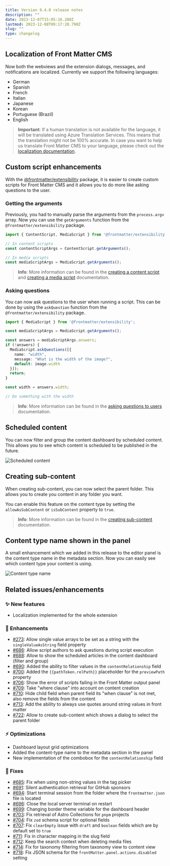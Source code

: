 ```yaml
---
title: Version 9.4.0 release notes
description: ""
date: 2023-12-07T15:05:16.280Z
lastmod: 2023-12-08T09:17:28.790Z
slug: ""
type: changelog
---
```


## Localization of Front Matter CMS

Now both the webviews and the extension dialogs, messages, and notifications are localized. Currently we support the following languages:

- German
- Spanish
- French
- Italian
- Japanese
- Korean
- Portuguese (Brazil)
- English

> **Important**: If a human translation is not available for the language, it will be translated using Azure Translation Services. This means that the translation might not be 100% accurate. In case you want to help us translate Front Matter CMS to your language, please check out the [localization documentation](/docs/contributing#translating-the-extension).

## Custom script enhancements

With the [@frontmatter/extensibility](https://www.npmjs.com/package/@frontmatter/extensibility) package, it is easier to create custom scripts for Front Matter CMS and it allows you to do more like asking questions to the user.

### Getting the arguments

Previously, you had to manually parse the arguments from the `process.argv` array. Now you can use the `getArguments` function from the `@frontmatter/extensibility` package.

```ts
import { ContentScript, MediaScript } from '@frontmatter/extensibility';

// In content scripts
const contentScriptArgs = ContentScript.getArguments();

// In media scripts
const mediaScriptArgs = MediaScript.getArguments();
```

> **Info**: More information can be found in the [creating a content script](/docs/custom-actions#creating-a-content-script) and [creating a media script](/docs/custom-actions#creating-a-media-script) documentation.

### Asking questions

You can now ask questions to the user when running a script. This can be done by using the `askQuestion` function from the `@frontmatter/extensibility` package.

```ts
import { MediaScript } from '@frontmatter/extensibility';

const mediaScriptArgs = MediaScript.getArguments();

const answers = mediaScriptArgs.answers;
if (!answers) {
  MediaScript.askQuestions([{
    name: "width",
    message: "What is the width of the image?",
    default: image.width
  }]);
  return;
}

const width = answers.width;

// Do something with the width
```

> **Info**: More information can be found in the [asking questions to users](/docs/custom-actions#asking-questions-to-users) documentation.

## Scheduled content

You can now filter and group the content dashboard by scheduled content. This allows you to see which content is scheduled to be published in the future.

![Scheduled content](/releases/v9.4.0/scheduled-content.png)

## Creating sub-content

When creating sub-content, you can now select the parent folder. This allows you to create you content in any folder you want.

You can enable this feature on the content type by setting the `allowAsSubContent` or `isSubContent` property to `true`.

> **Info**: More information can be found in the [creating sub-content](/docs/content-creation/content-types#creating-sub-content) documentation.

## Content type name shown in the panel

A small enhancement which we added in this release to the editor panel is the content type name in the metadata section. Now you can easily see which content type your content is using.

![Content type name](/releases/v9.4.0/content-type-name.png)

## Related issues/enhancements

### ✨ New features

- Localization implemented for the whole extension

### 🎨 Enhancements

- [#273](https://github.com/estruyf/vscode-front-matter/issues/273): Allow single value arrays to be set as a string with the `singleValueAsString` field property
- [#686](https://github.com/estruyf/vscode-front-matter/issues/686): Allow script authors to ask questions during script execution
- [#688](https://github.com/estruyf/vscode-front-matter/issues/688): Allow to show the scheduled articles in the content dashboard (filter and group)
- [#690](https://github.com/estruyf/vscode-front-matter/issues/690): Added the ability to filter values in the `contentRelationship` field
- [#700](https://github.com/estruyf/vscode-front-matter/issues/700): Added the `{{pathToken.relPath}}` placeholder for the `previewPath` property
- [#706](https://github.com/estruyf/vscode-front-matter/issues/706): Show the error of scripts failing in the Front Matter output panel
- [#709](https://github.com/estruyf/vscode-front-matter/issues/709): Take "where clause" into account on content creation
- [#710](https://github.com/estruyf/vscode-front-matter/issues/710): Hide child field when parent field its "when clause" is not met, also remove the fields from the content
- [#713](https://github.com/estruyf/vscode-front-matter/issues/713): Add the ability to always use quotes around string values in front matter
- [#722](https://github.com/estruyf/vscode-front-matter/issues/722): Allow to create sub-content which shows a dialog to select the parent folder

### ⚡️ Optimizations

- Dashboard layout grid optimizations
- Added the content-type name to the metadata section in the panel
- New implementation of the combobox for the `contentRelationship` field

### 🐞 Fixes

- [#685](https://github.com/estruyf/vscode-front-matter/issues/685): Fix when using non-string values in the tag picker
- [#691](https://github.com/estruyf/vscode-front-matter/issues/691): Silent authentication retrieval for GitHub sponsors
- [#694](https://github.com/estruyf/vscode-front-matter/issues/694): Start terminal session from the folder where the `frontmatter.json` file is located
- [#696](https://github.com/estruyf/vscode-front-matter/issues/696): Close the local server terminal on restart
- [#699](https://github.com/estruyf/vscode-front-matter/issues/699): Changing border theme variable for the dashboard header
- [#703](https://github.com/estruyf/vscode-front-matter/issues/703): Fix retrieval of Astro Collections for `pnpm` projects
- [#704](https://github.com/estruyf/vscode-front-matter/issues/704): Fix `zod` schema script for optional fields
- [#707](https://github.com/estruyf/vscode-front-matter/issues/707): Fix `clearEmpty` issue with `draft` and `boolean` fields which are by default set to `true`
- [#711](https://github.com/estruyf/vscode-front-matter/issues/711): Fix in character mapping in the slug field
- [#712](https://github.com/estruyf/vscode-front-matter/issues/712): Keep the search context when deleting media files
- [#714](https://github.com/estruyf/vscode-front-matter/issues/714): Fix for taxonomy filtering from taxonomy view to content view
- [#718](https://github.com/estruyf/vscode-front-matter/issues/718): Fix JSON schema for the `frontMatter.panel.actions.disabled` setting

